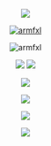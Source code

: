 <p align="center">
    <a href="https://discord.gg/MeD6HFx9fG">
  <img src="https://i.imgur.com/RZjyfjG.png"/>
    </a>
</p>

<p align="center">
  <a href="https://github.com/armfxl">
    <img src="https://discord.c99.nl/widget/theme-4/684680250395066397.png" alt="armfxl"/>
     </a>
</p>

<p align="center"> <img src="https://komarev.com/ghpvc/?username=armfxl&style=flat-square&color=grey" alt="armfxl" /> </p>

<p align="center">
  <tr>
    <td align="center" style="padding=0;width=50%;">
      <img src="https://github-readme-stats.vercel.app/api/?username=armfxl&title_color=4F8CC9&text_color=9f9f9f&show_icons=true&bg_color=00000000&hide_border=true&icon_color=4F8CC9&hide_title=true&count_private=true&include_all_commits=true&enable_animations=true" />
    </td>
        <td align="center" style="padding=0;width=50%;">
      <img src="https://github-readme-stats.vercel.app/api/top-langs/?username=armfxl&title_color=4F8CC9&text_color=9f9f9f&show_icons=true&bg_color=00000000&hide_border=true&icon_color=4F8CC9&hide_title=true&count_private=true&enable_animations=true" />
    </td>
  </tr>
</p>

<p align="center">
  <a href="https://discord.gg/VKJeg6nvSH">
  <img src="https://i.imgur.com/7RMTXCi.png"/>
  </a>
</p>

<p align="center">
  <tr>
            <td align="center" style="padding=0;width=50%;">
      <img src="https://github-readme-streak-stats.herokuapp.com?user=armfxl&theme=tokyonight_duo&hide_border=true&ring=4F8CC9&currStreakLabel=FFFFFF&sideNums=4F8CC9&dates=979797&sideLabels=FFFFFF&currStreakNum=FFFFFF&border=DD2727&stroke=00000000&background=00000000&fire=FF7600" />
    </td>
  </tr>
</p>

<p align="center">
  <a href="https://discord.gg/MeD6HFx9fG">
  <img src="https://i.imgur.com/t2jixCo.png"/>
  </a>
</p>

<p align="center">
  <a href="https://github.com/armfxl">
  <img src="https://i.imgur.com/UrrU2Su.png"/>
  </a>
</p>
